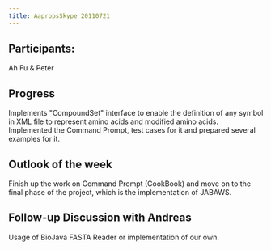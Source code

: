 ```yaml
---
title: AapropsSkype 20110721
---
```


Participants:
-------------

Ah Fu & Peter

Progress
--------

Implements "CompoundSet<AminoAcidCompound>" interface to enable the
definition of any symbol in XML file to represent amino acids and
modified amino acids. Implemented the Command Prompt, test cases for it
and prepared several examples for it.

Outlook of the week
-------------------

Finish up the work on Command Prompt (CookBook) and move on to the final
phase of the project, which is the implementation of JABAWS.

Follow-up Discussion with Andreas
---------------------------------

Usage of BioJava FASTA Reader or implementation of our own.
